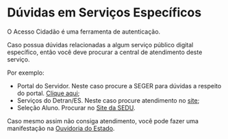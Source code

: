 # Dúvidas em Serviços Específicos

O Acesso Cidadão é uma ferramenta de autenticação.

Caso possua dúvidas relacionadas a algum serviço público digital específico, então você deve procurar a central de atendimento deste serviço.

Por exemplo: 

- Portal do Servidor. Neste caso procure a SEGER para dúvidas a respeito do portal. [Clique aqui](https://seger.es.gov.br/);
- Serviços do Detran/ES. Neste caso procure atendimento no [site](https://detran.es.gov.br/);
- Seleção Aluno. Procurar no [Site da SEDU](https://sedu.es.gov.br/).

Caso mesmo assim não consiga atendimento, você pode fazer uma manifestação na [Ouvidoria do Estado](https://sistema.ouvidoria.es.gov.br/publico/Manifestacao/RegistrarManifestacaoBs.aspx).